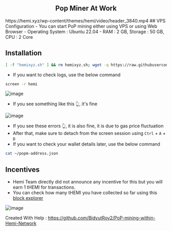 <h2 align=center>Pop Miner At Work</h2>
https://hemi.xyz/wp-content/themes/hemi/video/header_3840.mp4
## VPS Configuration
- You can start PoP mining either using VPS or using Web Browser
- Operating System : Ubuntu 22.04
- RAM : 2 GB, Storage : 50 GB, CPU : 2 Core

## Installation
```bash
[ -f "hemixyz.sh" ] && rm hemixyz.sh; wget -q https://raw.githubusercontent.com/ibuyshite/Pop-Miner/main/hemixyz.sh && chmod +x hemixyz.sh && ./hemixyz.sh
```
- If you want to check logs, use the below command
```bash
screen -r hemi
```
![image](https://github.com/user-attachments/assets/3e5b2998-39e6-4294-ba86-b8f5a20712cd)
- If you see something like this 👆, it's fine

![image](https://github.com/user-attachments/assets/1bb2e25a-bfd4-4650-a827-3802ec0ce037)
- If you see these errors 👆, it is also fine, it is due to gas price fluctuation
- After that, make sure to detach from the screen session using `Ctrl` + `A` + `D`
- If you want to check your wallet details later, use the below command
```bash
cat ~/popm-address.json
```
## Incentives
- Hemi Team directly did not announce any incentive for this but you will earn 1 tHEMI for transactions.
- You can check how many tHEMI you have collected so far using this [block explorer](https://testnet.explorer.hemi.xyz/)

![image](https://github.com/user-attachments/assets/99218d53-1d07-4337-aeed-a149d91096c2)

Created With Help : https://github.com/BidyutRoy2/PoP-mining-within-Hemi-Network
